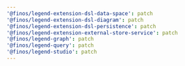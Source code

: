 ```yaml
---
'@finos/legend-extension-dsl-data-space': patch
'@finos/legend-extension-dsl-diagram': patch
'@finos/legend-extension-dsl-persistence': patch
'@finos/legend-extension-external-store-service': patch
'@finos/legend-graph': patch
'@finos/legend-query': patch
'@finos/legend-studio': patch
---
```

